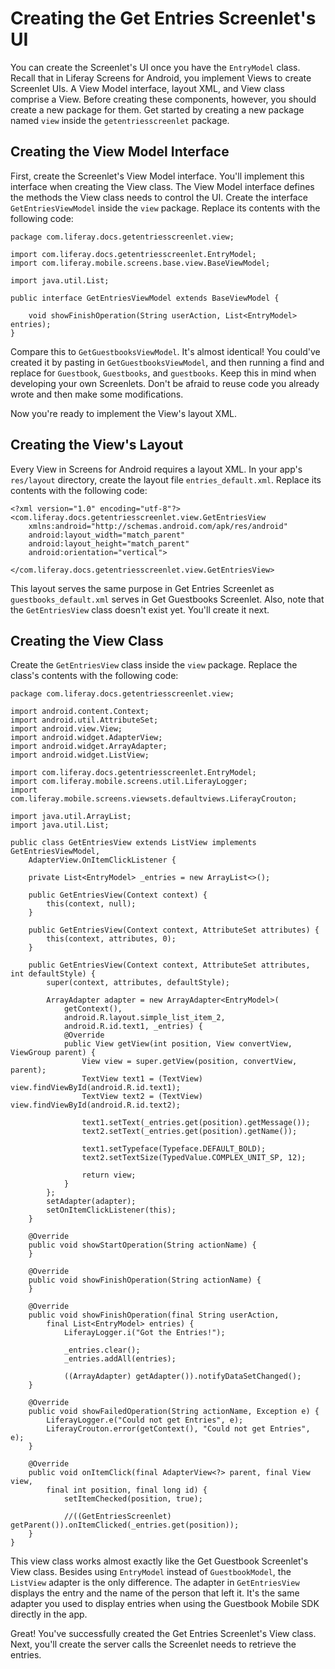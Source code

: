 # Creating the Get Entries Screenlet's UI

You can create the Screenlet's UI once you have the `EntryModel` class. Recall 
that in Liferay Screens for Android, you implement Views to create Screenlet 
UIs. A View Model interface, layout XML, and View class comprise a View. Before 
creating these components, however, you should create a new package for them. 
Get started by creating a new package named `view` inside the 
`getentriesscreenlet` package.

## Creating the View Model Interface

First, create the Screenlet's View Model interface. You'll implement this 
interface when creating the View class. The View Model interface defines the 
methods the View class needs to control the UI. Create the interface 
`GetEntriesViewModel` inside the `view` package. Replace its contents with the 
following code:

    package com.liferay.docs.getentriesscreenlet.view;

    import com.liferay.docs.getentriesscreenlet.EntryModel;
    import com.liferay.mobile.screens.base.view.BaseViewModel;

    import java.util.List;

    public interface GetEntriesViewModel extends BaseViewModel {

        void showFinishOperation(String userAction, List<EntryModel> entries);
    }

Compare this to `GetGuestbooksViewModel`. It's almost identical! You could've 
created it by pasting in `GetGuestbooksViewModel`, and then running a find and 
replace for `Guestbook`, `Guestbooks`, and `guestbooks`. Keep this in mind when 
developing your own Screenlets. Don't be afraid to reuse code you already wrote 
and then make some modifications.

Now you're ready to implement the View's layout XML. 

## Creating the View's Layout

Every View in Screens for Android requires a layout XML. In your app's 
`res/layout` directory, create the layout file `entries_default.xml`. Replace 
its contents with the following code:

    <?xml version="1.0" encoding="utf-8"?>
    <com.liferay.docs.getentriesscreenlet.view.GetEntriesView
        xmlns:android="http://schemas.android.com/apk/res/android"
        android:layout_width="match_parent"
        android:layout_height="match_parent"
        android:orientation="vertical">

    </com.liferay.docs.getentriesscreenlet.view.GetEntriesView>

This layout serves the same purpose in Get Entries Screenlet as 
`guestbooks_default.xml` serves in Get Guestbooks Screenlet. Also, note that the 
`GetEntriesView` class doesn't exist yet. You'll create it next. 

## Creating the View Class

Create the `GetEntriesView` class inside the `view` package. Replace the class's 
contents with the following code: 

    package com.liferay.docs.getentriesscreenlet.view;

    import android.content.Context;
    import android.util.AttributeSet;
    import android.view.View;
    import android.widget.AdapterView;
    import android.widget.ArrayAdapter;
    import android.widget.ListView;

    import com.liferay.docs.getentriesscreenlet.EntryModel;
    import com.liferay.mobile.screens.util.LiferayLogger;
    import com.liferay.mobile.screens.viewsets.defaultviews.LiferayCrouton;

    import java.util.ArrayList;
    import java.util.List;

    public class GetEntriesView extends ListView implements GetEntriesViewModel, 
        AdapterView.OnItemClickListener {

        private List<EntryModel> _entries = new ArrayList<>();

        public GetEntriesView(Context context) {
            this(context, null);
        }

        public GetEntriesView(Context context, AttributeSet attributes) {
            this(context, attributes, 0);
        }

        public GetEntriesView(Context context, AttributeSet attributes, int defaultStyle) {
            super(context, attributes, defaultStyle);

            ArrayAdapter adapter = new ArrayAdapter<EntryModel>(
                getContext(), 
                android.R.layout.simple_list_item_2, 
                android.R.id.text1, _entries) {
                @Override
                public View getView(int position, View convertView, ViewGroup parent) {
                    View view = super.getView(position, convertView, parent);
                    TextView text1 = (TextView) view.findViewById(android.R.id.text1);
                    TextView text2 = (TextView) view.findViewById(android.R.id.text2);

                    text1.setText(_entries.get(position).getMessage());
                    text2.setText(_entries.get(position).getName());

                    text1.setTypeface(Typeface.DEFAULT_BOLD);
                    text2.setTextSize(TypedValue.COMPLEX_UNIT_SP, 12);

                    return view;
                }
            };
            setAdapter(adapter);
            setOnItemClickListener(this);
        }

        @Override
        public void showStartOperation(String actionName) {
        }

        @Override
        public void showFinishOperation(String actionName) {
        }

        @Override
        public void showFinishOperation(final String userAction, 
            final List<EntryModel> entries) {
                LiferayLogger.i("Got the Entries!");

                _entries.clear();
                _entries.addAll(entries);

                ((ArrayAdapter) getAdapter()).notifyDataSetChanged();
        }

        @Override
        public void showFailedOperation(String actionName, Exception e) {
            LiferayLogger.e("Could not get Entries", e);
            LiferayCrouton.error(getContext(), "Could not get Entries", e);
        }

        @Override
        public void onItemClick(final AdapterView<?> parent, final View view, 
            final int position, final long id) {
                setItemChecked(position, true);

                //((GetEntriesScreenlet) getParent()).onItemClicked(_entries.get(position));
        }
    }

This view class works almost exactly like the Get Guestbook Screenlet's View 
class. Besides using `EntryModel` instead of `GuestbookModel`, the `ListView` 
adapter is the only difference. The adapter in `GetEntriesView` displays the 
entry and the name of the person that left it. It's the same adapter you used to 
display entries when using the Guestbook Mobile SDK directly in the app.

Great! You've successfully created the Get Entries Screenlet's View class. Next, 
you'll create the server calls the Screenlet needs to retrieve the entries. 